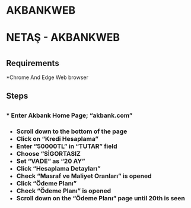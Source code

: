 # AKBANKWEB
  <h1>NETAŞ - AKBANKWEB<h1/>

  <h2>Requirements</h2>
    *Chrome And Edge Web browser

  <h2>Steps<h2/>
  <h3>* Enter Akbank Home Page; “akbank.com” <br/><h3/>

* Scroll down to the bottom of the page <br/>
* Click on “Kredi Hesaplama” <br/>
* Enter “50000TL” in “TUTAR” field <br/>
* Choose “SİGORTASIZ <br/>
* Set “VADE” as “20 AY” <br/>
* Click “Hesaplama Detayları” <br/>
* Check “Masraf ve Maliyet Oranları” is opened <br/>
* Click “Ödeme Planı” <br/>
* Check “Ödeme Planı” is opened <br/>
* Scroll down on the “Ödeme Planı” page until 20th is seen <br/>

